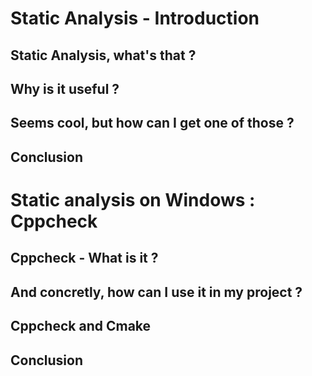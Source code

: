 # Static Analysis - Introduction

## Static Analysis, what's that ?

[//]: <> (Static analysis definition)

## Why is it useful ?

[//]: <> (Compilation warning VS static analysis)

## Seems cool, but how can I get one of those ?

[//]: <> (List of some tools)
[//]: <> (Link of github awesome)

## Conclusion

[//]: <> (Opening to the next post)

# Static analysis on Windows : Cppcheck

## Cppcheck - What is it ?

[//]: <> (Cppcheck history and objectives)

## And concretly, how can I use it in my project ?

[//]: <> (cppcheck installation)
[//]: <> (cppcheck with one file)
[//]: <> (cppcheck directly on project)
[//]: <> (Link to the manual for further information)

## Cppcheck and Cmake

[//]: <> (check if program is installed)
[//]: <> (CMAKE_<LANG>_CPPCHECK)
[//]: <> (add_custom_target)

## Conclusion

[//]: <> (here we have it, a project with cppcheck)
